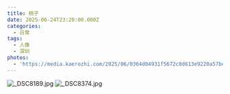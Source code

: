 ```yaml
---
title: 桃子
date: 2025-06-24T23:20:00.000Z
categories:
  - 日常
tags:
  - 人像
  - 深圳
photos:
  - 'https://media.kaerozhi.com/2025/06/0364d04931f5672c8d613e9220a57bea.jpg'
---
```

![_DSC8189.jpg](https://media.kaerozhi.com/2025/06/fa26af9e5592fe99ad72869ae696491e.jpg)
![_DSC8374.jpg](https://media.kaerozhi.com/2025/06/0364d04931f5672c8d613e9220a57bea.jpg)
